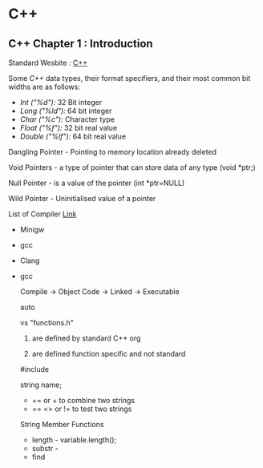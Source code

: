 # C++

## C++ Chapter 1 : Introduction



Standard Wesbite  : [C++](https://isocpp.org/)

Some *C++* data types, their format specifiers, and their most common bit widths are as follows:

- *Int ("%d"):* 32 Bit integer
- *Long ("%ld"):* 64 bit integer
- *Char ("%c"):* Character type
- *Float ("%f"):* 32 bit real value
- *Double ("%lf"):* 64 bit real value

Dangling Pointer - Pointing to memory location already deleted

Void Pointers - a type of pointer that can store data of any type  (void *ptr;)

Null Pointer - is a value of the pointer (int *ptr=NULL)

Wild Pointer - Uninitialised value of a pointer

















List of Compiler [Link](https://isocpp.org/get-started)

- Minigw

- gcc

- Clang

- gcc

  Compile -> Object Code -> Linked -> Executable

  auto

  <iostream> vs "functions.h"

  1. are defined by standard C++ org

  2. are defined function specific and not standard

  

  
  
  
  
  
  
  
  #include <string>
  
  string name;
  
  -  += or + to combine two strings  
  - == <> or != to test two strings
  
   String Member Functions 
  
  - length - variable.length();
  - substr - 
  - find
  
   
  
  